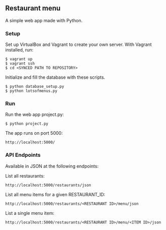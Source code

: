 ## Restaurant menu

A simple web app made with Python.

### Setup

Set up VirtualBox and Vagrant to create your own server. With Vagrant installed, run:

```
$ vagrant up
$ vagrant ssh
$ cd <SYNCED PATH TO REPOSITORY>
```

Initialize and fill the database with these scripts.

```
$ python database_setup.py
$ python lotsofmenus.py
```

### Run

Run the web app project.py:

```
$ python project.py
```

The app runs on port 5000:

```
http://localhost:5000/
```

### API Endpoints

Available in JSON at the following endpoints:

List all restaurants:

```
http://localhost:5000/restaurants/json
```

List all menu items for a given RESTAURANT_ID:

```
http://localhost:5000/restaurants/<RESTAURANT ID>/menu/json
```

List a single menu item:

```
http://localhost:5000/restaurants/<RESTAURANT ID>/menu/<ITEM ID>/json
```